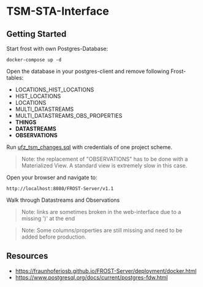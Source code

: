 # TSM-STA-Interface

## Getting Started

Start frost with own Postgres-Database:
    
    docker-compose up -d

Open the database in your postgres-client and remove following Frost-tables:

- LOCATIONS_HIST_LOCATIONS
- HIST_LOCATIONS 
- LOCATIONS 
- MULTI_DATASTREAMS
- MULTI_DATASTREAMS_OBS_PROPERTIES
- **THINGS**
- **DATASTREAMS**
- **OBSERVATIONS**


Run [ufz_tsm_changes.sql](/sql/ufz_tsm_changes.sql) with credentials of one project scheme.

> Note: the replacement of "OBSERVATIONS" has to be done with a Materialized View. A standard view is extremely slow in this case.

Open your browser and navigate to:

  
    http://localhost:8080/FROST-Server/v1.1


Walk through Datastreams and Observations

> Note: links are sometimes broken in the web-interface due to a missing ')' at the end

> Note: Some columns/properties are still missing and need to be added before production.

## Resources

- https://fraunhoferiosb.github.io/FROST-Server/deployment/docker.html
- https://www.postgresql.org/docs/current/postgres-fdw.html

